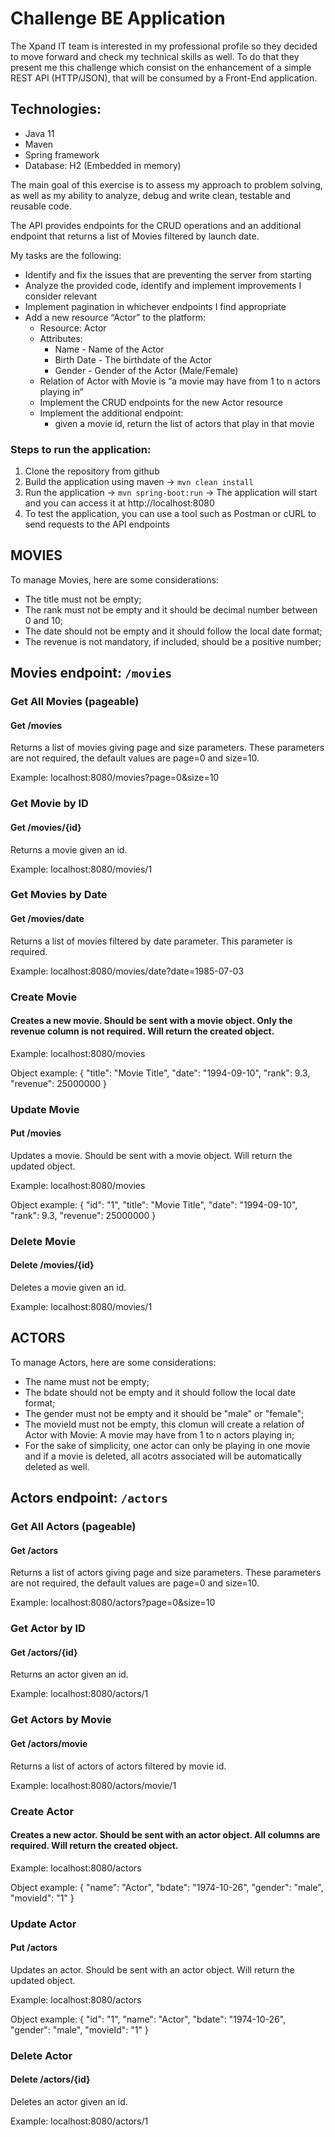# Challenge BE Application

The Xpand IT team is interested in my professional profile so they decided to move forward and check my technical skills as well. To do that they present me this challenge which consist on the enhancement of a simple REST API (HTTP/JSON), that will be consumed by a Front-End application.

## Technologies:

- Java 11
- Maven
- Spring framework
- Database: H2 (Embedded in memory)

The main goal of this exercise is to assess my approach to problem solving, as well as my ability to analyze, debug and write clean, testable and reusable code.

The API provides endpoints for the CRUD operations and an additional endpoint that returns a list of Movies filtered by launch date.

My tasks are the following:

- Identify and fix the issues that are preventing the server from starting
- Analyze the provided code, identify and implement improvements I consider relevant
- Implement pagination in whichever endpoints I find appropriate
- Add a new resource “Actor” to the platform:
	- Resource: Actor
	- Attributes:
		- Name - Name of the Actor
		- Birth Date - The birthdate of the Actor
		- Gender - Gender of the Actor (Male/Female)
	- Relation of Actor with Movie is “a movie may have from 1 to n actors playing in”
	- Implement the CRUD endpoints for the new Actor resource
	- Implement the additional endpoint:
		- given a movie id, return the list of actors that play in that movie

### Steps to run the application:

1. Clone the repository from github
2. Build the application using maven -> `mvn clean install`
3. Run the application -> `mvn spring-boot:run` -> The application will start and you can access it at http://localhost:8080
4. To test the application, you can use a tool such as Postman or cURL to send requests to the API endpoints

## MOVIES

To manage Movies, here are some considerations:

- The title must not be empty;
- The rank must not be empty and it should be decimal number between 0 and 10;
- The date should not be empty and it should follow the local date format;
- The revenue is not mandatory, if included, should be a positive number;

## Movies endpoint: `/movies`

### Get All Movies (pageable)

#### Get /movies

Returns a list of movies giving page and size parameters. These parameters are not required, the default values are page=0 and size=10.

Example: localhost:8080/movies?page=0&size=10

### Get Movie by ID 

#### Get /movies/{id}

Returns a movie given an id.

Example: localhost:8080/movies/1

### Get Movies by Date

#### Get /movies/date

Returns a list of movies filtered by date parameter. This parameter is required.

Example: localhost:8080/movies/date?date=1985-07-03

### Create Movie

#### Creates a new movie. Should be sent with a movie object. Only the revenue column is not required. Will return the created object.

Example: localhost:8080/movies

Object example:
{
"title": "Movie Title",
"date": "1994-09-10",
"rank": 9.3,
"revenue": 25000000
}

### Update Movie

#### Put /movies

Updates a movie. Should be sent with a movie object. Will return the updated object.

Example: localhost:8080/movies

Object example:
{
"id": "1",
"title": "Movie Title",
"date": "1994-09-10",
"rank": 9.3,
"revenue": 25000000
}

### Delete Movie

#### Delete /movies/{id}

Deletes a movie given an id.

Example: localhost:8080/movies/1


## ACTORS

To manage Actors, here are some considerations:

- The name must not be empty;
- The bdate should not be empty and it should follow the local date format;
- The gender must not be empty and it should be "male" or "female";
- The movieId must not be empty, this clomun will create a relation of Actor with Movie: A movie may have from 1 to n actors playing in;
- For the sake of simplicity, one actor can only be playing in one movie and if a movie is deleted, all acotrs associated will be automatically deleted as well.

## Actors endpoint: `/actors`

### Get All Actors (pageable)

#### Get /actors

Returns a list of actors giving page and size parameters. These parameters are not required, the default values are page=0 and size=10.

Example: localhost:8080/actors?page=0&size=10

### Get Actor by ID 

#### Get /actors/{id}

Returns an actor given an id.

Example: localhost:8080/actors/1

### Get Actors by Movie

#### Get /actors/movie

Returns a list of actors of actors filtered by movie id.

Example: localhost:8080/actors/movie/1

### Create Actor

#### Creates a new actor. Should be sent with an actor object. All columns are required. Will return the created object.

Example: localhost:8080/actors

Object example:
{
"name": "Actor",
"bdate": "1974-10-26",
"gender": "male",
"movieId": "1"
}

### Update Actor

#### Put /actors

Updates an actor. Should be sent with an actor object. Will return the updated object.

Example: localhost:8080/actors

Object example:
{
"id": "1",
"name": "Actor",
"bdate": "1974-10-26",
"gender": "male",
"movieId": "1"
}

### Delete Actor

#### Delete /actors/{id}

Deletes an actor given an id.

Example: localhost:8080/actors/1
